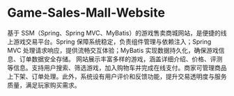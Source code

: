 # Game-Sales-Mall-Website
基于 SSM（Spring、Spring MVC、MyBatis）的游戏售卖商城网站，是便捷的线上游戏交易平台。Spring 保障系统稳定，负责组件管理与依赖注入；Spring MVC 处理请求响应，提供流畅交互体验；MyBatis 实现数据持久化，确保游戏信息、订单数据安全存储。  网站展示丰富多样的游戏，涵盖详细介绍、价格、评测等信息。支持用户搜索、筛选游戏，加入购物车并完成在线支付。商家可管理商品上下架、订单处理。此外，系统设有用户评价和反馈功能，提升交易透明度与服务质量，满足玩家购买需求。 
